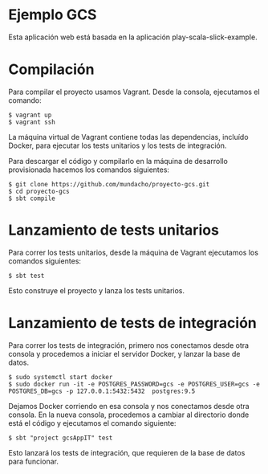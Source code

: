 # Ejemplo GCS

Esta aplicación web está basada en la aplicación play-scala-slick-example.


# Compilación

Para compilar el proyecto usamos Vagrant. Desde la consola, ejecutamos el
comando:

    $ vagrant up
    $ vagrant ssh

La máquina virtual de Vagrant contiene todas las dependencias, incluído Docker,
para ejecutar los tests unitarios y los tests de integración.

Para descargar el código y compilarlo en la máquina de desarrollo provisionada hacemos los
comandos siguientes:

    $ git clone https://github.com/mundacho/proyecto-gcs.git
    $ cd proyecto-gcs
    $ sbt compile

# Lanzamiento de tests unitarios

Para correr los tests unitarios, desde la máquina de Vagrant ejecutamos los comandos
siguientes:

    $ sbt test

Esto construye el proyecto y lanza los tests unitarios.


# Lanzamiento de tests de integración

Para correr los tests de integración, primero nos conectamos desde otra consola
y procedemos a iniciar el servidor Docker, y lanzar la base de datos.

    $ sudo systemctl start docker
    $ sudo docker run -it -e POSTGRES_PASSWORD=gcs -e POSTGRES_USER=gcs -e POSTGRES_DB=gcs -p 127.0.0.1:5432:5432  postgres:9.5


Dejamos Docker corriendo en esa consola y nos conectamos desde otra consola. En
la nueva consola, procedemos a cambiar al directorio donde está el código y
ejecutamos el comando siguiente:

    $ sbt "project gcsAppIT" test

Esto lanzará los tests de integración, que requieren de la base de datos para
funcionar.
